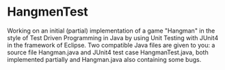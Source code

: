 # HangmenTest
Working on an initial (partial) implementation of 
a game "Hangman" in the style of Test Driven Programming in Java by using 
Unit Testing with JUnit4 in the framework of Eclipse. Two compatible Java 
files are given to you: a source file Hangman.java and JUnit4 test case 
HangmanTest.java, both implemented partially and Hangman.java also 
containing some bugs.
